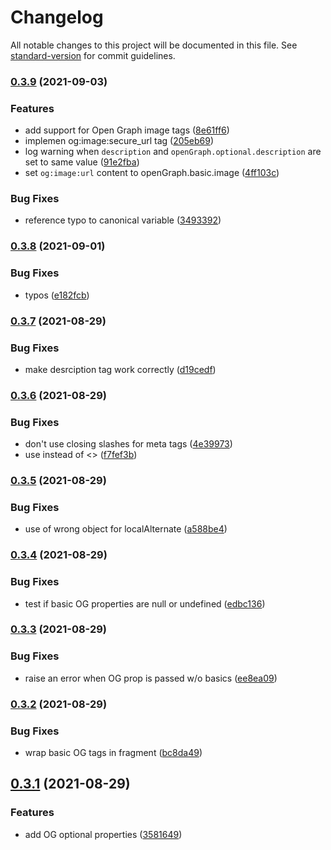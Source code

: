# Changelog

All notable changes to this project will be documented in this file. See [standard-version](https://github.com/conventional-changelog/standard-version) for commit guidelines.

### [0.3.9](https://github.com/jonasmerlin/astro-seo/compare/v0.3.8...v0.3.9) (2021-09-03)


### Features

* add support for Open Graph image tags ([8e61ff6](https://github.com/jonasmerlin/astro-seo/commit/8e61ff67713366951eb1cabf7908a837d7f83278))
* implemen og:image:secure_url tag ([205eb69](https://github.com/jonasmerlin/astro-seo/commit/205eb6971cc23784c84f5571a2f7bc4dd90f82a9))
* log warning when `description` and `openGraph.optional.description` are set to same value ([91e2fba](https://github.com/jonasmerlin/astro-seo/commit/91e2fba66ec9b8c27bc303b123780358c1c3ff58))
* set `og:image:url` content to openGraph.basic.image ([4ff103c](https://github.com/jonasmerlin/astro-seo/commit/4ff103c86ea41f4a993cececd596048e96530f89))


### Bug Fixes

* reference typo to canonical variable ([3493392](https://github.com/jonasmerlin/astro-seo/commit/349339267120600372c80381463707516212726b))

### [0.3.8](https://github.com/jonasmerlin/astro-seo/compare/v0.3.7...v0.3.8) (2021-09-01)


### Bug Fixes

* typos ([e182fcb](https://github.com/jonasmerlin/astro-seo/commit/e182fcb8b7b5f15bb2c5a839d95b8d0d57db444c))

### [0.3.7](https://github.com/jonasmerlin/astro-seo/compare/v0.3.6...v0.3.7) (2021-08-29)


### Bug Fixes

* make desrciption tag work correctly ([d19cedf](https://github.com/jonasmerlin/astro-seo/commit/d19cedf106f931b27756a2bd0f8f85f0e8450cd8))

### [0.3.6](https://github.com/jonasmerlin/astro-seo/compare/v0.3.5...v0.3.6) (2021-08-29)


### Bug Fixes

* don't use closing slashes for meta tags ([4e39973](https://github.com/jonasmerlin/astro-seo/commit/4e39973639a735dbc48345d4e9de22130c3d1f49))
* use <Fragment> instead of <> ([f7fef3b](https://github.com/jonasmerlin/astro-seo/commit/f7fef3b57a86874dc97d20cb69a568bad2a7b4dd))

### [0.3.5](https://github.com/jonasmerlin/astro-seo/compare/v0.3.4...v0.3.5) (2021-08-29)


### Bug Fixes

* use of wrong object for localAlternate ([a588be4](https://github.com/jonasmerlin/astro-seo/commit/a588be4abf9cb5b6a0490be570ca63c82353a1cd))

### [0.3.4](https://github.com/jonasmerlin/astro-seo/compare/v0.3.3...v0.3.4) (2021-08-29)


### Bug Fixes

* test if basic OG properties are null or undefined ([edbc136](https://github.com/jonasmerlin/astro-seo/commit/edbc1366883f2dac0b88355db27b730b7caef626))

### [0.3.3](https://github.com/jonasmerlin/astro-seo/compare/v0.3.2...v0.3.3) (2021-08-29)


### Bug Fixes

* raise an error when OG prop is passed w/o basics ([ee8ea09](https://github.com/jonasmerlin/astro-seo/commit/ee8ea098dac0a45cacc048f5714b83c589b89342))

### [0.3.2](https://github.com/jonasmerlin/astro-seo/compare/v0.3.1...v0.3.2) (2021-08-29)


### Bug Fixes

* wrap basic OG tags in fragment ([bc8da49](https://github.com/jonasmerlin/astro-seo/commit/bc8da492cca7e768fedba6031c907f3d5b0ebbf4))

## [0.3.1](https://github.com/jonasmerlin/astro-seo/compare/v0.2.1...v0.3.1) (2021-08-29)


### Features

* add OG optional properties ([3581649](https://github.com/jonasmerlin/astro-seo/commit/3581649bdee26e61d8869223ba837f6845a28a1c))

